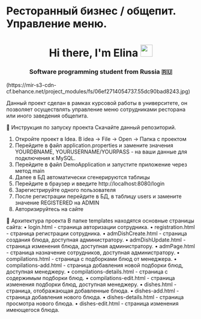 # Ресторанный бизнес / общепит. Управление меню.
<h1 align="center">Hi there, I'm Elina</a> 
<img src="https://github.com/blackcater/blackcater/raw/main/images/Hi.gif" height="32"/></h1>
<h3 align="center">Software programming student from Russia 🇷🇺</h3>
(https://mir-s3-cdn-cf.behance.net/project_modules/fs/06ef2714054737.55dc90bad8243.jpg)

Данный проект сделан в рамках курсовой работы в университете, он позволяет осуществлять управление меню сотрудниками ресторана или иного заведения общепита.

🔭 Инструкция по запуску проекта
Скачайте данный репозиторий.
1. Откройте проект в Idea. В idea -> File -> Open -> Папка с проектом
2. Перейдите в файл application.properties и замените значения YOURDBNAME, YOURUSERNAME/YOURPASS - на ваши данные для подключения к MySQL.
3. Перейдите в файл DemoApplication и запустите приложение через метод main
4. Далее в БД автоматически сгенерируются таблицы
5. Перейдите в браузер и введите http://localhost:8080/login
6. Зарегистрируйте одного пользователя
7. После регистрации перейдите в БД, в таблицу users и замените значение REGISTERED на ADMIN
8. Авторизируйтесь на сайте

🔭 Архитектура проекта 
В папке templates находятся основные страницы сайта:
• login.html - страница авторизации сотрудника.
• registration.html - страница регистрации сотрудника.
• admDishCreate.html - страница создания блюда, доступная администратору.
• admDishUpdate.html - страница изменения блюда, доступная администратору.
• admPage.html - страница назначение сотрудников, доступная администратору.
• compilations.html - страница с подборками блюд от менеджера.
• compilations-add.html - страница добавления новой подборки блюд,
доступная менеджеру.
• compilations-details.html - страница с содержимым подборки блюд.
• compilations-edit.html - страница изменения подборки блюд, доступная менеджеру.
• dishes.html - страница, отображающая добавленные блюда.
• dishes-add.html - страница добавления нового блюда.
• dishes-details.html - страница просмотра нового блюда.
• dishes-edit.html - страница изменения имеющегося блюда.

